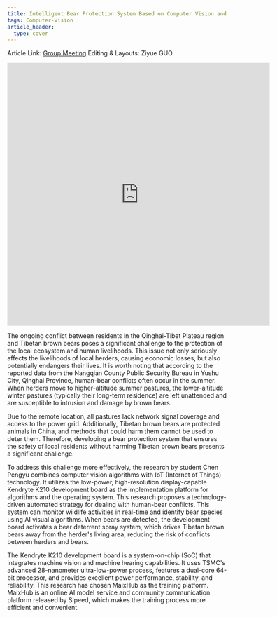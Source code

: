 ```yaml
---
title: Intelligent Bear Protection System Based on Computer Vision and IoT
tags: Computer-Vision
article_header:
  type: cover
---
```


Article Link: [Group Meeting](https://mp.weixin.qq.com/s/3PlQFtvt_uWFbmI3vyabdQ)
Editing & Layouts: Ziyue GUO

<iframe src="https://drive.google.com/file/d/1fmGBANIHIN_Rk3qVOt5_bqbU3sjJ8fJV/view?usp=sharing&embedded=true" style="width:600px; height:600px;" frameborder="0"></iframe>

The ongoing conflict between residents in the Qinghai-Tibet Plateau region and Tibetan brown bears poses a significant challenge to the protection of the local ecosystem and human livelihoods. This issue not only seriously affects the livelihoods of local herders, causing economic losses, but also potentially endangers their lives. It is worth noting that according to the reported data from the Nangqian County Public Security Bureau in Yushu City, Qinghai Province, human-bear conflicts often occur in the summer. When herders move to higher-altitude summer pastures, the lower-altitude winter pastures (typically their long-term residence) are left unattended and are susceptible to intrusion and damage by brown bears.

Due to the remote location, all pastures lack network signal coverage and access to the power grid. Additionally, Tibetan brown bears are protected animals in China, and methods that could harm them cannot be used to deter them. Therefore, developing a bear protection system that ensures the safety of local residents without harming Tibetan brown bears presents a significant challenge.

To address this challenge more effectively, the research by student Chen Pengyu combines computer vision algorithms with IoT (Internet of Things) technology. It utilizes the low-power, high-resolution display-capable Kendryte K210 development board as the implementation platform for algorithms and the operating system. This research proposes a technology-driven automated strategy for dealing with human-bear conflicts. This system can monitor wildlife activities in real-time and identify bear species using AI visual algorithms. When bears are detected, the development board activates a bear deterrent spray system, which drives Tibetan brown bears away from the herder's living area, reducing the risk of conflicts between herders and bears.

The Kendryte K210 development board is a system-on-chip (SoC) that integrates machine vision and machine hearing capabilities. It uses TSMC's advanced 28-nanometer ultra-low-power process, features a dual-core 64-bit processor, and provides excellent power performance, stability, and reliability. This research has chosen MaixHub as the training platform. MaixHub is an online AI model service and community communication platform released by Sipeed, which makes the training process more efficient and convenient.
